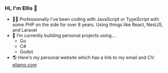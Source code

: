 ### Hi, I'm Ellis 👋

- 👨‍💻 Professionally I've been coding with JavaScript or TypeScript with some PHP on the side for over 8 years. Using things like React, NestJS, and Laravel
- 🌱 I’m currently building personal projects using...
  - Go
  - C#
  - Godot
- 🌎 Here's my personal website which has a link to my email and CV: [eljamo.com](https://eljamo.com/)
